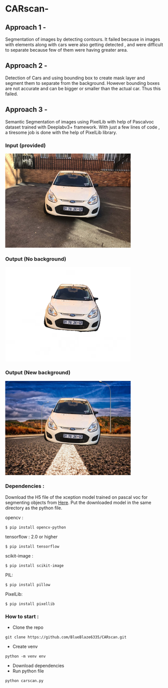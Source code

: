 # CARscan-

## Approach 1 - 

Segmentation of images by detecting contours. It failed because in images with elements along with cars were also getting detected , and were difficult to separate because few of them were having greater area.

## Approach 2 -

Detection of Cars and using bounding box to create mask layer and segment them to separate from the background. However bounding boxes are not accurate and can be bigger or smaller than the actual car. Thus this failed. 

## Approach 3 -

Semantic Segmentation of images using PixelLib with help of Pascalvoc dataset trained with Deeplabv3+ framework. With just a few lines of code , a tiresome job is done with the help of PixelLib library. 

### Input (provided)

<img src="assets/input/view1.jpeg" height="300px">

### Output (No background)

<img src="assets/sample_output/nobgview1.jpg" height="300px">

### Output (New background)

<img src="assets/sample_output/newbgview1.jpg" height="300px">


### Dependencies :

Download the H5 file of the xception model trained on pascal voc for segmenting objects from <a href="https://github.com/ayoolaolafenwa/PixelLib/releases/download/1.1/deeplabv3_xception_tf_dim_ordering_tf_kernels.h5">Here</a>.
Put the downloaded model in the same directory as the python file.

opencv :
```
$ pip install opencv-python
```
tensorflow : 2.0 or higher
```
$ pip install tensorflow
```
scikit-image :
```
$ pip install scikit-image
```
PIL:
```
$ pip install pillow
```
PixelLib:
```
$ pip install pixellib
```

### How to start :

* Clone the repo
```
git clone https://github.com/BlueBlaze6335/CARscan.git
```
* Create venv
```
python -m venv env
```
* Download dependencies
* Run python file
```
python carscan.py
```


